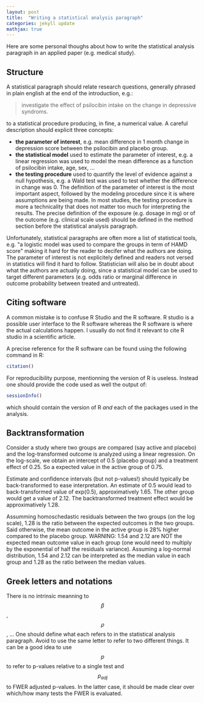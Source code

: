 ```yaml
---
layout: post
title:  "Writing a statistical analysis paragraph"
categories: jekyll update
mathjax: true
---
```


Here are some personal thoughs about how to write the statistical
analysis paragraph in an applied paper (e.g. medical study).

## Structure

A statistical paragraph should relate research questions,
generally phrased in plain english at the end of the introduction, e.g.:
> investigate the effect of psilocibin intake on the change in depressive syndroms.

to a statistical procedure producing, in fine, a numerical value. A careful description should explicit three concepts:
- **the parameter of interest**, e.g. mean difference in 1 month change in depression score between the psilocibin and placebo group.
- **the statistical model** used to estimate the parameter of interest, e.g. a linear regression was used to model the mean difference as a function of psilocibin intake, age, sex, ...
- **the testing procedure** used to quantify the level of evidence against a null hypothesis, e.g. a Wald test was used to test whether the difference in change was 0.
The definition of the parameter of interest is the most important aspect, followed by the modeling procedure since it is where assumptions are being made. In most studies, the testing procedure is more a technicality that does not matter too much for interpreting the results. The precise definition of the exposure (e.g. dosage in mg) or of the outcome (e.g. clinical scale used) should be defined in the method section before the statistical analysis paragraph. 

Unfortunately, statistical paragraphs are often more a list of statistical tools, e.g. "a logistic model was used to compare the groups in term of HAMD score" making it hard for the reader to decifer what the authors are doing. The parameter of interest is not explicitely defined and readers not versed in statistics will find it hard to follow. Statistician will also be in doubt about what the authors are actually doing, since a statistical model can be used to target different parameters (e.g. odds ratio or marginal difference in outcome probability between treated and untreated).

## Citing software

A common mistake is to confuse R Studio and the R software. R studio
is a possible user interface to the R software whereas the R software
is where the actual calculations happen. I usually do not find it
relevant to cite R studio in a scientific article.

A precise reference for the R software can be found using the following command in R:
```r
citation()
```
For reproducibility purpose, mentionning the version of R is
useless. Instead one should provide the code used as well the output of:
```r
sessionInfo()
```
which should contain the version of R *and* each of the packages used in the analysis.

## Backtransformation

Consider a study where two groups are compared (say active and
placebo) and the log-transformed outcome is analyzed using a linear
regression. On the log-scale, we obtain an intercept of 0.5 (placebo
group) and a treatment effect of 0.25. So a expected value in the
active group of 0.75.

Estimate and confidence intervals (but not p-values!) should typically
be back-transformed to ease interpretation. An estimate of 0.5 would
lead to back-transformed value of exp(0.5), approximatively 1.65. The
other group would get a value of 2.12. The backtransformed treatment
effect would be approximatively 1.28.

Assumming homoschedastic residuals between the two groups (on the log
scale), 1.28 is the ratio between the expected outcomes in the two
groups. Said otherwise, the mean outcome in the active group is 28%
higher compared to the placebo group. WARNING: 1.54 and 2.12 are NOT
the expected mean outcome value in each group (one would need to
multiply by the exponential of half the residuals variance). Assuming
a log-normal distribution, 1.54 and 2.12 can be interpreted as the
median value in each group and 1.28 as the ratio between the median
values.

## Greek letters and notations

There is no intrinsic meanning to $$ \beta $$, $$ \rho $$, ... One
should define what each refers to in the statistical analysis
paragraph. Avoid to use the same letter to refer to two different
things. It can be a good idea to use $$ p $$ to refer to p-values
relative to a single test and $$ p_{adj} $$ to FWER adjusted
p-values. In the latter case, it should be made clear over which/how
many tests the FWER is evaluated.
